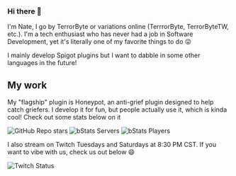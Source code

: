 ### Hi there 👋

I'm Nate, I go by TerrorByte or variations online (TerrrorByte, TerrorByteTW, etc.). I'm a tech enthusiast who has never had a job in Software Development, yet it's literally one of my favorite things to do 😜

I mainly develop Spigot plugins but I want to dabble in some other languages in the future!

## My work

My "flagship" plugin is Honeypot, an anti-grief plugin designed to help catch griefers. I develop it for fun, but people actually use it, which is kinda cool! Check out some stats below on it

![GitHub Repo stars](https://img.shields.io/github/stars/TerrrorByte/Honeypot?label=Honeypot%20Stars) ![bStats Servers](https://img.shields.io/bstats/servers/15425?label=Servers%20using%20Honeypot) ![bStats Players](https://img.shields.io/bstats/players/15425?label=Players%20using%20Honeypot)

I also stream on Twitch Tuesdays and Saturdays at 8:30 PM CST. If you want to vibe with us, check us out below 😄

![Twitch Status](https://img.shields.io/twitch/status/TerrorByteTW?label=Visit%20my%20Twitch&style=social)

<!--
**TerrrorByte/TerrrorByte** is a ✨ _special_ ✨ repository because its `README.md` (this file) appears on your GitHub profile.

Here are some ideas to get you started:

- 🔭 I’m currently working on ...
- 🌱 I’m currently learning ...
- 👯 I’m looking to collaborate on ...
- 🤔 I’m looking for help with ...
- 💬 Ask me about ...
- 📫 How to reach me: ...
- 😄 Pronouns: ...
- ⚡ Fun fact: ...
-->
